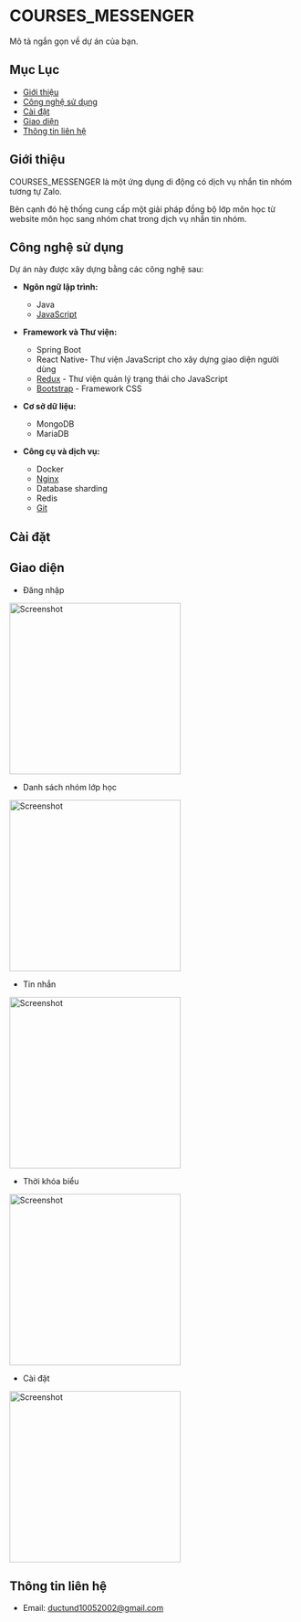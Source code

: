 # COURSES_MESSENGER

Mô tả ngắn gọn về dự án của bạn.

## Mục Lục

- [Giới thiệu](#giới-thiệu)
- [Công nghệ sử dụng](#công-nghệ-sử-dụng)
- [Cài đặt](#cài-đặt)
- [Giao diện](#giao-diện)
- [Thông tin liên hệ](#thông-tin-liên-hệ)

## Giới thiệu

COURSES_MESSENGER là một ứng dụng di động có dịch vụ nhắn tin nhóm tương tự Zalo.

Bên cạnh đó hệ thống cung cấp một giải pháp đồng bộ lớp môn học từ website môn học sang nhóm chat trong dịch vụ nhắn tin nhóm.

## Công nghệ sử dụng

Dự án này được xây dựng bằng các công nghệ sau:

- **Ngôn ngữ lập trình:**
  - Java
  - [JavaScript](https://developer.mozilla.org/en-US/docs/Web/JavaScript)

- **Framework và Thư viện:**
  - Spring Boot
  - React Native- Thư viện JavaScript cho xây dựng giao diện người dùng
  - [Redux](https://redux.js.org/) - Thư viện quản lý trạng thái cho JavaScript
  - [Bootstrap](https://getbootstrap.com/) - Framework CSS

- **Cơ sở dữ liệu:**
  - MongoDB
  - MariaDB

- **Công cụ và dịch vụ:**
  - Docker
  - [Nginx](https://www.nginx.com/)
  - Database sharding
  - Redis
  - [Git](https://git-scm.com/) 

## Cài đặt

## Giao diện

- Đăng nhập

<img src="image\dn.jpg" alt="Screenshot" width="300">

- Danh sách nhóm lớp học

<img src="image\z5330771787643_15f158e77abd305f23e646d0674a3bcf.jpg" alt="Screenshot" width="300">


- Tin nhắn

<img src="image\z5442912405793_5b82be17eb79316b21d826c876248ca4.jpg" alt="Screenshot" width="300">

- Thời khóa biểu

<img src="image\image.png" alt="Screenshot" width="300">

- Cài đặt

<img src="image\z5443168924751_712ba661f9afd5b88f642c162e27a045.jpg" alt="Screenshot" width="300">

## Thông tin liên hệ

- Email: ductund10052002@gmail.com

